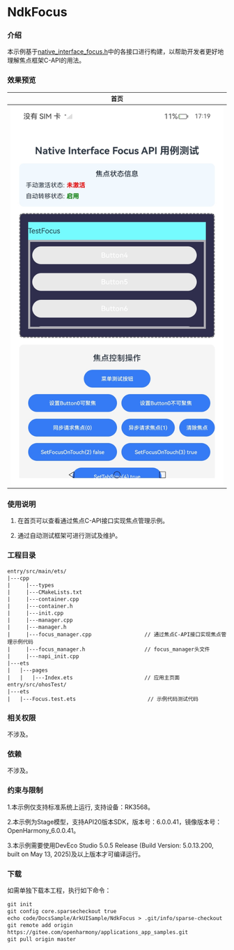 # NdkFocus

### 介绍

本示例基于[native_interface_focus.h](https://gitcode.com/openharmony/docs/blob/master/zh-cn/application-dev/reference/apis-arkui/capi-native-interface-focus-h.md)中的各接口进行构建，以帮助开发者更好地理解焦点框架C-API的用法。

### 效果预览

| 首页                                 |
|------------------------------------|
| ![](screenshots/device/image1.jpg) |

### 使用说明

1. 在首页可以查看通过焦点C-API接口实现焦点管理示例。

2. 通过自动测试框架可进行测试及维护。

### 工程目录
```
entry/src/main/ets/
|---cpp
|     |---types
|     |---CMakeLists.txt
|     |---container.cpp
|     |---container.h
|     |---init.cpp
|     |---manager.cpp                       
|     |---manager.h                         
|     |---focus_manager.cpp                 // 通过焦点C-API接口实现焦点管理示例代码
|     |---focus_manager.h                   // focus_manager头文件
|     |---napi_init.cpp
|---ets
|   |---pages
|   |   |---Index.ets                       // 应用主页面
entry/src/ohosTest/
|---ets
|   |---Focus.test.ets                       // 示例代码测试代码
```

### 相关权限

不涉及。

### 依赖

不涉及。

### 约束与限制

1.本示例仅支持标准系统上运行, 支持设备：RK3568。

2.本示例为Stage模型，支持API20版本SDK，版本号：6.0.0.41，镜像版本号：OpenHarmony_6.0.0.41。

3.本示例需要使用DevEco Studio 5.0.5 Release (Build Version: 5.0.13.200, built on May 13, 2025)及以上版本才可编译运行。

### 下载

如需单独下载本工程，执行如下命令：

````
git init
git config core.sparsecheckout true
echo code/DocsSample/ArkUISample/NdkFocus > .git/info/sparse-checkout
git remote add origin https://gitee.com/openharmony/applications_app_samples.git
git pull origin master
````